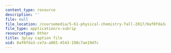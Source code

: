 ```yaml
---
content_type: resource
description: ''
file: null
file_location: /coursemedia/5-61-physical-chemistry-fall-2017/0af0fda3ce7aa0654543198c7ae19dfc_YmP1BADSAnc.srt
file_type: application/x-subrip
resourcetype: Other
title: 3play caption file
uid: 0af0fda3-ce7a-a065-4543-198c7ae19dfc
---
```

